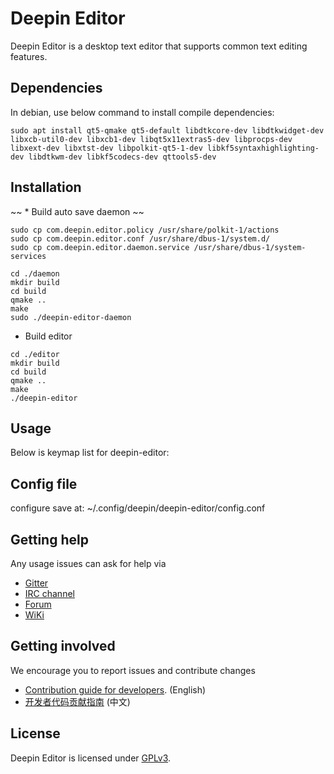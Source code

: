 # Deepin Editor

Deepin Editor is a desktop text editor that supports common text editing features.

## Dependencies

In debian, use below command to install compile dependencies:

`sudo apt install qt5-qmake qt5-default libdtkcore-dev libdtkwidget-dev libxcb-util0-dev libxcb1-dev libqt5x11extras5-dev libprocps-dev libxext-dev libxtst-dev libpolkit-qt5-1-dev libkf5syntaxhighlighting-dev libdtkwm-dev libkf5codecs-dev qttools5-dev`

## Installation

~~ * Build auto save daemon ~~

```
sudo cp com.deepin.editor.policy /usr/share/polkit-1/actions
sudo cp com.deepin.editor.conf /usr/share/dbus-1/system.d/
sudo cp com.deepin.editor.daemon.service /usr/share/dbus-1/system-services

cd ./daemon
mkdir build
cd build
qmake ..
make
sudo ./deepin-editor-daemon
```

* Build editor

```
cd ./editor
mkdir build
cd build
qmake ..
make
./deepin-editor
```

## Usage

Below is keymap list for deepin-editor:

## Config file

configure save at: ~/.config/deepin/deepin-editor/config.conf

## Getting help

Any usage issues can ask for help via

* [Gitter](https://gitter.im/orgs/linuxdeepin/rooms)
* [IRC channel](https://webchat.freenode.net/?channels=deepin)
* [Forum](https://bbs.deepin.org)
* [WiKi](http://wiki.deepin.org/)

## Getting involved

We encourage you to report issues and contribute changes

* [Contribution guide for developers](https://github.com/linuxdeepin/developer-center/wiki/Contribution-Guidelines-for-Developers-en). (English)
* [开发者代码贡献指南](https://github.com/linuxdeepin/developer-center/wiki/Contribution-Guidelines-for-Developers) (中文)

## License

Deepin Editor is licensed under [GPLv3](LICENSE).